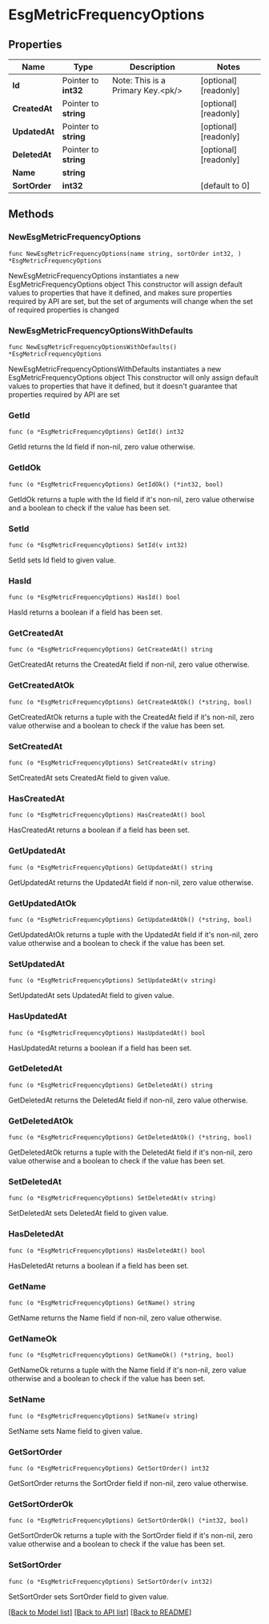 # EsgMetricFrequencyOptions

## Properties

Name | Type | Description | Notes
------------ | ------------- | ------------- | -------------
**Id** | Pointer to **int32** | Note: This is a Primary Key.&lt;pk/&gt; | [optional] [readonly] 
**CreatedAt** | Pointer to **string** |  | [optional] [readonly] 
**UpdatedAt** | Pointer to **string** |  | [optional] [readonly] 
**DeletedAt** | Pointer to **string** |  | [optional] [readonly] 
**Name** | **string** |  | 
**SortOrder** | **int32** |  | [default to 0]

## Methods

### NewEsgMetricFrequencyOptions

`func NewEsgMetricFrequencyOptions(name string, sortOrder int32, ) *EsgMetricFrequencyOptions`

NewEsgMetricFrequencyOptions instantiates a new EsgMetricFrequencyOptions object
This constructor will assign default values to properties that have it defined,
and makes sure properties required by API are set, but the set of arguments
will change when the set of required properties is changed

### NewEsgMetricFrequencyOptionsWithDefaults

`func NewEsgMetricFrequencyOptionsWithDefaults() *EsgMetricFrequencyOptions`

NewEsgMetricFrequencyOptionsWithDefaults instantiates a new EsgMetricFrequencyOptions object
This constructor will only assign default values to properties that have it defined,
but it doesn't guarantee that properties required by API are set

### GetId

`func (o *EsgMetricFrequencyOptions) GetId() int32`

GetId returns the Id field if non-nil, zero value otherwise.

### GetIdOk

`func (o *EsgMetricFrequencyOptions) GetIdOk() (*int32, bool)`

GetIdOk returns a tuple with the Id field if it's non-nil, zero value otherwise
and a boolean to check if the value has been set.

### SetId

`func (o *EsgMetricFrequencyOptions) SetId(v int32)`

SetId sets Id field to given value.

### HasId

`func (o *EsgMetricFrequencyOptions) HasId() bool`

HasId returns a boolean if a field has been set.

### GetCreatedAt

`func (o *EsgMetricFrequencyOptions) GetCreatedAt() string`

GetCreatedAt returns the CreatedAt field if non-nil, zero value otherwise.

### GetCreatedAtOk

`func (o *EsgMetricFrequencyOptions) GetCreatedAtOk() (*string, bool)`

GetCreatedAtOk returns a tuple with the CreatedAt field if it's non-nil, zero value otherwise
and a boolean to check if the value has been set.

### SetCreatedAt

`func (o *EsgMetricFrequencyOptions) SetCreatedAt(v string)`

SetCreatedAt sets CreatedAt field to given value.

### HasCreatedAt

`func (o *EsgMetricFrequencyOptions) HasCreatedAt() bool`

HasCreatedAt returns a boolean if a field has been set.

### GetUpdatedAt

`func (o *EsgMetricFrequencyOptions) GetUpdatedAt() string`

GetUpdatedAt returns the UpdatedAt field if non-nil, zero value otherwise.

### GetUpdatedAtOk

`func (o *EsgMetricFrequencyOptions) GetUpdatedAtOk() (*string, bool)`

GetUpdatedAtOk returns a tuple with the UpdatedAt field if it's non-nil, zero value otherwise
and a boolean to check if the value has been set.

### SetUpdatedAt

`func (o *EsgMetricFrequencyOptions) SetUpdatedAt(v string)`

SetUpdatedAt sets UpdatedAt field to given value.

### HasUpdatedAt

`func (o *EsgMetricFrequencyOptions) HasUpdatedAt() bool`

HasUpdatedAt returns a boolean if a field has been set.

### GetDeletedAt

`func (o *EsgMetricFrequencyOptions) GetDeletedAt() string`

GetDeletedAt returns the DeletedAt field if non-nil, zero value otherwise.

### GetDeletedAtOk

`func (o *EsgMetricFrequencyOptions) GetDeletedAtOk() (*string, bool)`

GetDeletedAtOk returns a tuple with the DeletedAt field if it's non-nil, zero value otherwise
and a boolean to check if the value has been set.

### SetDeletedAt

`func (o *EsgMetricFrequencyOptions) SetDeletedAt(v string)`

SetDeletedAt sets DeletedAt field to given value.

### HasDeletedAt

`func (o *EsgMetricFrequencyOptions) HasDeletedAt() bool`

HasDeletedAt returns a boolean if a field has been set.

### GetName

`func (o *EsgMetricFrequencyOptions) GetName() string`

GetName returns the Name field if non-nil, zero value otherwise.

### GetNameOk

`func (o *EsgMetricFrequencyOptions) GetNameOk() (*string, bool)`

GetNameOk returns a tuple with the Name field if it's non-nil, zero value otherwise
and a boolean to check if the value has been set.

### SetName

`func (o *EsgMetricFrequencyOptions) SetName(v string)`

SetName sets Name field to given value.


### GetSortOrder

`func (o *EsgMetricFrequencyOptions) GetSortOrder() int32`

GetSortOrder returns the SortOrder field if non-nil, zero value otherwise.

### GetSortOrderOk

`func (o *EsgMetricFrequencyOptions) GetSortOrderOk() (*int32, bool)`

GetSortOrderOk returns a tuple with the SortOrder field if it's non-nil, zero value otherwise
and a boolean to check if the value has been set.

### SetSortOrder

`func (o *EsgMetricFrequencyOptions) SetSortOrder(v int32)`

SetSortOrder sets SortOrder field to given value.



[[Back to Model list]](../README.md#documentation-for-models) [[Back to API list]](../README.md#documentation-for-api-endpoints) [[Back to README]](../README.md)


